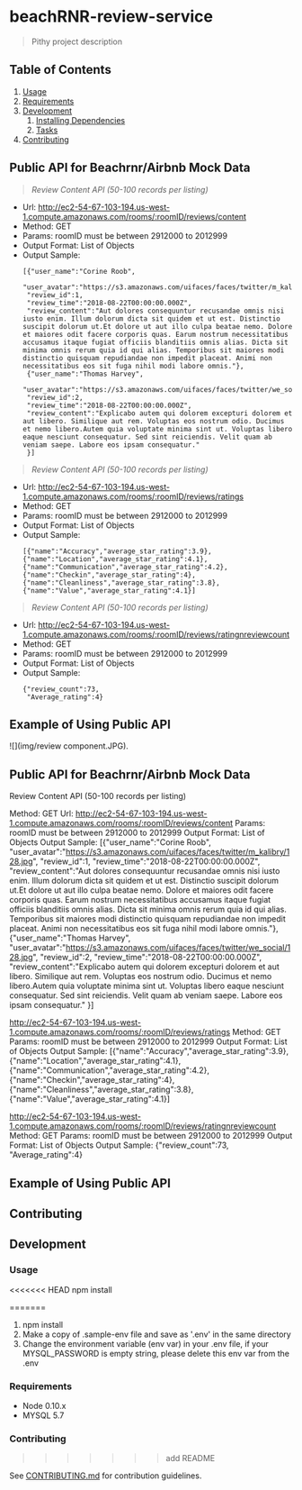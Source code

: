 # beachRNR-review-service

> Pithy project description

## Table of Contents

1. [Usage](#Usage)
1. [Requirements](#requirements)
1. [Development](#development)
    1. [Installing Dependencies](#installing-dependencies)
    1. [Tasks](#tasks)
1. [Contributing](#contributing)



## Public API for Beachrnr/Airbnb Mock Data

> *Review Content API (50-100 records per listing)*


- Url: http://ec2-54-67-103-194.us-west-1.compute.amazonaws.com/rooms/:roomID/reviews/content
- Method: GET
- Params: roomID must be between 2912000 to 2012999
- Output Format: List of Objects
- Output Sample:
    ```
    [{"user_name":"Corine Roob",
     "user_avatar":"https://s3.amazonaws.com/uifaces/faces/twitter/m_kalibry/128.jpg",
     "review_id":1,
     "review_time":"2018-08-22T00:00:00.000Z",
     "review_content":"Aut dolores consequuntur recusandae omnis nisi iusto enim. Illum dolorum dicta sit quidem et ut est. Distinctio suscipit dolorum ut.Et dolore ut aut illo culpa beatae nemo. Dolore et maiores odit facere corporis quas. Earum nostrum necessitatibus accusamus itaque fugiat officiis blanditiis omnis alias. Dicta sit minima omnis rerum quia id qui alias. Temporibus sit maiores modi distinctio quisquam repudiandae non impedit placeat. Animi non necessitatibus eos sit fuga nihil modi labore omnis."},
     {"user_name":"Thomas Harvey",
     "user_avatar":"https://s3.amazonaws.com/uifaces/faces/twitter/we_social/128.jpg",
     "review_id":2,
     "review_time":"2018-08-22T00:00:00.000Z",
     "review_content":"Explicabo autem qui dolorem excepturi dolorem et aut libero. Similique aut rem. Voluptas eos nostrum odio. Ducimus et nemo libero.Autem quia voluptate minima sint ut. Voluptas libero eaque nesciunt consequatur. Sed sint reiciendis. Velit quam ab veniam saepe. Labore eos ipsam consequatur."
     }]
     ```

> *Review Content API (50-100 records per listing)*
- Url: http://ec2-54-67-103-194.us-west-1.compute.amazonaws.com/rooms/:roomID/reviews/ratings
- Method: GET
- Params: roomID must be between 2912000 to 2012999
- Output Format: List of Objects
- Output Sample:
    ```
    [{"name":"Accuracy","average_star_rating":3.9},
    {"name":"Location","average_star_rating":4.1},
    {"name":"Communication","average_star_rating":4.2},
    {"name":"Checkin","average_star_rating":4},
    {"name":"Cleanliness","average_star_rating":3.8},
    {"name":"Value","average_star_rating":4.1}]
    ```


> *Review Content API (50-100 records per listing)*
- Url: http://ec2-54-67-103-194.us-west-1.compute.amazonaws.com/rooms/:roomID/reviews/ratingnreviewcount
- Method: GET
- Params: roomID must be between 2912000 to 2012999
- Output Format: List of Objects
- Output Sample:
    ```
    {"review_count":73,
     "Average_rating":4}
    ```

## Example of Using Public API
![](img/review component.JPG).



## Public API for Beachrnr/Airbnb Mock Data

Review Content API (50-100 records per listing)

Method: GET
Url: http://ec2-54-67-103-194.us-west-1.compute.amazonaws.com/rooms/:roomID/reviews/content
Params: roomID must be between 2912000 to 2012999
Output Format: List of Objects
Output Sample:
    [{"user_name":"Corine Roob",
     "user_avatar":"https://s3.amazonaws.com/uifaces/faces/twitter/m_kalibry/128.jpg",
     "review_id":1,
     "review_time":"2018-08-22T00:00:00.000Z",
     "review_content":"Aut dolores consequuntur recusandae omnis nisi iusto enim. Illum dolorum dicta sit quidem et ut est. Distinctio suscipit dolorum ut.Et dolore ut aut illo culpa beatae nemo. Dolore et maiores odit facere corporis quas. Earum nostrum necessitatibus accusamus itaque fugiat officiis blanditiis omnis alias. Dicta sit minima omnis rerum quia id qui alias. Temporibus sit maiores modi distinctio quisquam repudiandae non impedit placeat. Animi non necessitatibus eos sit fuga nihil modi labore omnis."},
     {"user_name":"Thomas Harvey",
     "user_avatar":"https://s3.amazonaws.com/uifaces/faces/twitter/we_social/128.jpg",
     "review_id":2,
     "review_time":"2018-08-22T00:00:00.000Z",
     "review_content":"Explicabo autem qui dolorem excepturi dolorem et aut libero. Similique aut rem. Voluptas eos nostrum odio. Ducimus et nemo libero.Autem quia voluptate minima sint ut. Voluptas libero eaque nesciunt consequatur. Sed sint reiciendis. Velit quam ab veniam saepe. Labore eos ipsam consequatur."
     }]

http://ec2-54-67-103-194.us-west-1.compute.amazonaws.com/rooms/:roomID/reviews/ratings
Method: GET
Params: roomID must be between 2912000 to 2012999
Output Format: List of Objects
Output Sample:
    [{"name":"Accuracy","average_star_rating":3.9},
    {"name":"Location","average_star_rating":4.1},
    {"name":"Communication","average_star_rating":4.2},
    {"name":"Checkin","average_star_rating":4},
    {"name":"Cleanliness","average_star_rating":3.8},
    {"name":"Value","average_star_rating":4.1}]

http://ec2-54-67-103-194.us-west-1.compute.amazonaws.com/rooms/:roomID/reviews/ratingnreviewcount
Method: GET
Params: roomID must be between 2912000 to 2012999
Output Format: List of Objects
Output Sample:
    {"review_count":73,
     "Average_rating":4}

## Example of Using Public API


## Contributing


## Development

### Usage

<<<<<<< HEAD
npm install

=======
1. npm install
2. Make a copy of .sample-env file and save as '.env' in the same directory
3. Change the environment variable (env var) in your .env file, if your MYSQL_PASSWORD is empty string, please delete this env var from the .env

### Requirements

- Node 0.10.x
- MYSQL 5.7

### Contributing
>>>>>>> add README

See [CONTRIBUTING.md](_CONTRIBUTING.md) for contribution guidelines.
